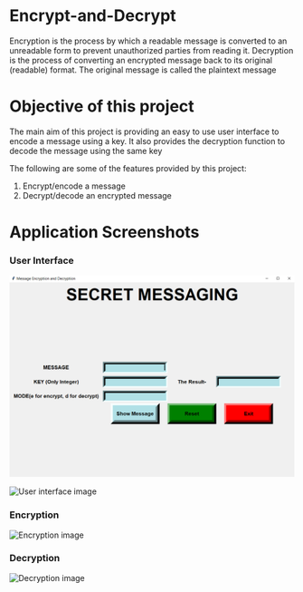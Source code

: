 # Encrypt-and-Decrypt

Encryption is the process by which a readable message is converted to an unreadable form to prevent unauthorized parties from reading it.
Decryption is the process of converting an encrypted message back to its original (readable) format.
The original message is called the plaintext message

# Objective of this project
The main aim of this project is providing an easy to use user interface to encode a message using a key. It also provides the decryption function to decode the message using the same key

The following are some of the features provided by this project:

1. Encrypt/encode a message
2. Decrypt/decode an encrypted message

# Application Screenshots

### User Interface
<img src="readme-images/user%20interface.png" width="600">

![User interface image](https://github.com/Danish-uddin/Encrypt-and-Decrypt/tree/main/readme-images/user%20interface.png?raw=true)

### Encryption

![Encryption image](https://github.com/Danish-uddin/Encrypt-and-Decrypt/tree/main/readme-images/encrypt.png?raw=true)

### Decryption

![Decryption image](https://github.com/Danish-uddin/Encrypt-and-Decrypt/tree/main/readme-images/decrypt.png?raw=true)
